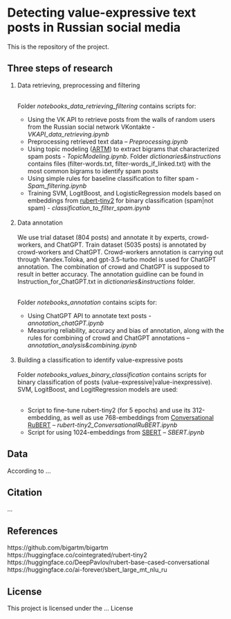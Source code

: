 <h1>Detecting value-expressive text posts in Russian social media</h1>

This is the repository of the project.

<h2>Three steps of research</h2>
<ol>
<li>Data retrieving, preprocessing and filtering</li>

<br>Folder <i>notebooks_data_retrieving_filtering</i> contains scripts for:

  <ul>
<li>Using the VK API to retrieve posts from the walls of random users from the Russian social network VKontakte - <i>VKAPI_data_retrieving.ipynb</i></li>
<li>Preprocessing retrieved text data – <i>Preprocessing.ipynb</i></li>
<li>Using topic modeling (<a href=#artm>ARTM</a>) to extract bigrams that characterized spam posts - <i>TopicModeling.ipynb</i>. Folder <i>dictionaries&instructions</i> contains files (filter-words.txt, filter-words_if_linked.txt) with the most common bigrams to identify spam posts </li>
<li>Using simple rules for baseline classification to filter spam -  <i>Spam_filtering.ipynb</i></li>
<li>Training SVM, LogitBoost, and LogisticRegression models based on embeddings from <a href=#rubert-tiny2>rubert-tiny2</a> for binary classification (spam|not spam) - <i>classification_to_filter_spam.ipynb</i></li></ul>
<br>
<li>Data annotation</li>
<br>
We use trial dataset (804 posts) and annotate it by experts, crowd-workers, and ChatGPT. Train dataset (5035 posts) is annotated by crowd-workers and ChatGPT.
Crowd-workers annotation is carrying out through Yandex.Toloka, and gpt-3.5-turbo model is used for ChatGPT annotation. The combination of crowd and ChatGPT is supposed to result in better accuracy. The annotation guidline can be found in Instruction_for_ChatGPT.txt in <i>dictionaries&instructions</i> folder.

<br>Folder <i>notebooks_annotation</i> contains scipts for:

<ul>
  <li>Using ChatGPT API to annotate text posts - <i>annotation_chatGPT.ipynb</i></li>
<li>Measuring reliability, accuracy and bias of annotation, along with the rules for combining of crowd and ChatGPT annotations – <i>annotation_analysis&combining.ipynb</i></li></ul>
<br>
<li>Building a classification to identify value-expressive posts</li>
<br>Folder <i>notebooks_values_binary_classification</i> contains scripts for binary classification of posts (value-expressive|value-inexpressive). SVM, LogitBoost, and LogitRegression models are used:

<ul>
<br>

<li>Script to fine-tune rubert-tiny2 (for 5 epochs) and use its 312-embedding, as well as use 768-embeddings from <a href=#conversationalbert>Conversational RuBERT</a> – <i>rubert-tiny2_ConversationalRuBERT.ipynb</i></li>
<li>Script for using 1024-embeddings from <a href=#sbert>SBERT</a> – <i>SBERT.ipynb</i></li>
</ul>
</ol>
<h2>Data</h2>
According to ...
<h2>Citation</h2>
...
<h2>References</h2>
<a name="artm"></a> https://github.com/bigartm/bigartm <br>
<a name="rubert-tiny2"></a>https://huggingface.co/cointegrated/rubert-tiny2 <br>
<a name="conversationalbert"></a>https://huggingface.co/DeepPavlov/rubert-base-cased-conversational  <br>
<a name="sbert"></a>https://huggingface.co/ai-forever/sbert_large_mt_nlu_ru  <br>
<h2>License</h2>
This project is licensed under the ... License
